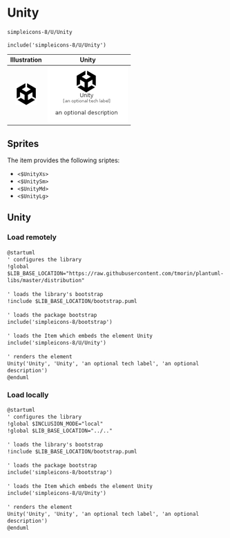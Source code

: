 # Unity


```text
simpleicons-8/U/Unity
```

```text
include('simpleicons-8/U/Unity')
```



| Illustration | Unity |
| :---: | :---: |
| ![illustration for Illustration](../../simpleicons-8/U/Unity.png) | ![illustration for Unity](../../simpleicons-8/U/Unity.Local.png) |



## Sprites
The item provides the following sriptes:

- `<$UnityXs>`
- `<$UnitySm>`
- `<$UnityMd>`
- `<$UnityLg>`





## Unity

### Load remotely
```plantuml
@startuml
' configures the library
!global $LIB_BASE_LOCATION="https://raw.githubusercontent.com/tmorin/plantuml-libs/master/distribution"

' loads the library's bootstrap
!include $LIB_BASE_LOCATION/bootstrap.puml

' loads the package bootstrap
include('simpleicons-8/bootstrap')

' loads the Item which embeds the element Unity
include('simpleicons-8/U/Unity')

' renders the element
Unity('Unity', 'Unity', 'an optional tech label', 'an optional description')
@enduml
```

### Load locally
```plantuml
@startuml
' configures the library
!global $INCLUSION_MODE="local"
!global $LIB_BASE_LOCATION="../.."

' loads the library's bootstrap
!include $LIB_BASE_LOCATION/bootstrap.puml

' loads the package bootstrap
include('simpleicons-8/bootstrap')

' loads the Item which embeds the element Unity
include('simpleicons-8/U/Unity')

' renders the element
Unity('Unity', 'Unity', 'an optional tech label', 'an optional description')
@enduml
```

